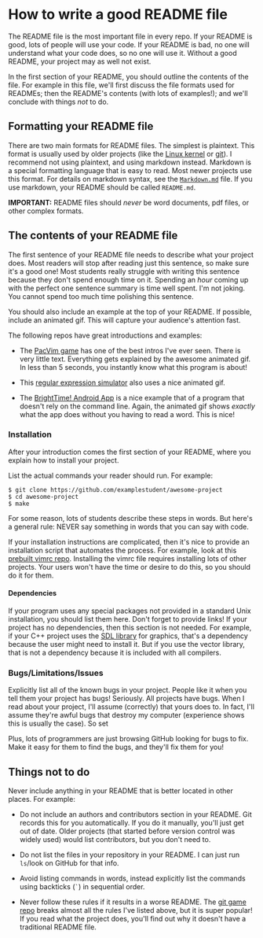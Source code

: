 # How to write a good README file

The README file is the most important file in every repo.
If your README is good, lots of people will use your code.
If your README is bad, no one will understand what your code does, so no one will use it.
Without a good README, your project may as well not exist.

In the first section of your README, you should outline the contents of the file.
For example in this file, we'll first discuss the file formats used for READMEs;
then the README's contents (with lots of examples!);
and we'll conclude with things *not* to do.

## Formatting your README file

There are two main formats for README files.
The simplest is plaintext.
This format is usually used by older projects (like the [Linux kernel](https://github.com/torvalds/linux/blob/master/README) or [git](https://duckduckgo.com/l/?kh=-1&uddg=https%3A%2F%2Fgithub.com%2Fgit%2Fgit)).
I recommend not using plaintext, and using markdown instead.
Markdown is a special formatting language that is easy to read.
Most newer projects use this format.
For details on markdown syntax, see the [`Markdown.md`](https://github.com/mikeizbicki/ucr-cs100/blob/2015spring/textbook/bestpractices/WritingREADMEs/Markdown.md) file.
If you use markdown, your README should be called `README.md`.

**IMPORTANT:**
README files should *never* be word documents, pdf files, or other complex formats.

## The contents of your README file

The first sentence of your README file needs to describe what your project does.
Most readers will stop after reading just this sentence, so make sure it's a good one!
Most students really struggle with writing this sentence because they don't spend enough time on it.
Spending an *hour* coming up with the perfect one sentence summary is time well spent.
I'm not joking.
You cannot spend too much time polishing this sentence.

You should also include an example at the top of your README.
If possible, include an animated gif.
This will capture your audience's attention fast.

The following repos have great introductions and examples:

* The [PacVim game](https://github.com/jmoon018/PacVim#pacvim) has one of the best intros I've ever seen.
There is very little text.
Everything gets explained by the awesome animated gif.
In less than 5 seconds, you instantly know what this program is about!

* This [regular expression simulator](https://github.com/Liniarc/regexProgram#practice-regular-expressions) also uses a nice animated gif.

* The [BrightTime! Android App](https://github.com/Team-Unguided/BrightTime#brighttime) is a nice example that of a program that doesn't rely on the command line.
Again, the animated gif shows *exactly* what the app does without you having to read a word.
This is nice!


### Installation

After your introduction comes the first section of your README, where you explain how to install your project.

List the actual commands your reader should run.
For example:
```
$ git clone https://github.com/examplestudent/awesome-project
$ cd awesome-project
$ make
```
For some reason, lots of students describe these steps in words.
But here's a general rule:
NEVER say something in words that you can say with code.

If your installation instructions are complicated, then it's nice to provide an installation script that automates the process.
For example, look at this [prebuilt vimrc repo](https://github.com/Anthony1234567/Vimrc1234567#vimrc1234567).
Installing the vimrc file requires installing lots of other projects.
Your users won't have the time or desire to do this, so you should do it for them.

#### Dependencies
If your program uses any special packages not provided in a standard Unix installation, you should list them here.
Don't forget to provide links!
If your project has no dependencies, then this section is not needed.
For example, if your C++ project uses the [SDL library](http://libsdl.org/) for graphics, that's a dependency because the user might need to install it.
But if you use the vector library, that is not a dependency because it is included with all compilers.

### Bugs/Limitations/Issues

Explicitly list all of the known bugs in your project.
People like it when you tell them your project has bugs!
Seriously.
All projects have bugs.
When I read about your project, I'll assume (correctly) that yours does to.
In fact, I'll assume they're awful bugs that destroy my computer (experience shows this is usually the case).
So set

Plus, lots of programmers are just browsing GitHub looking for bugs to fix.
Make it easy for them to find the bugs, and they'll fix them for you!

## Things **not** to do

Never include anything in your README that is better located in other places.
For example:

* Do not include an authors and contributors section in your README.
Git records this for you automatically.
If you do it manually, you'll just get out of date.
Older projects (that started before version control was widely used) would list contributors, but you don't need to.

* Do not list the files in your repository in your README.
I can just run `ls`/look on GitHub for that info.

* Avoid listing commands in words, instead explicitly list the commands using backticks (``` ` ```) in sequential order.

* Never follow these rules if it results in a worse README.
The [git game repo](https://github.com/hgarc014/git-game) breaks almost all the rules I've listed above, but it is super popular!
If you read what the project does, you'll find out why it doesn't have a traditional README file.

